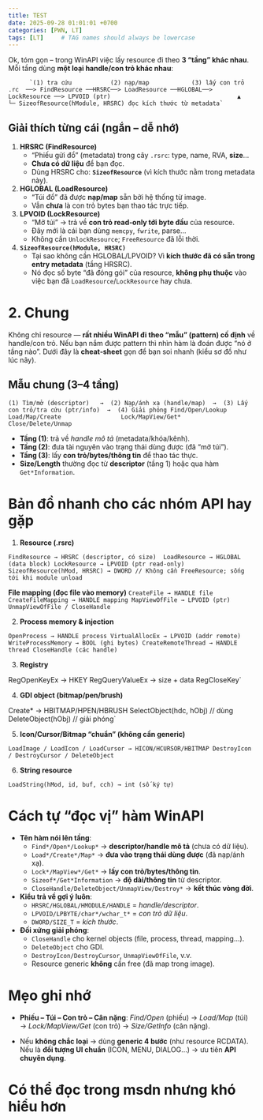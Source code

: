 ```yaml
---
title: TEST
date: 2025-09-28 01:01:01 +0700
categories: [PWN, LT]
tags: [LT]     # TAG names should always be lowercase
---
```



Ok, tóm gọn – trong WinAPI việc lấy resource đi theo **3 “tầng” khác nhau**. Mỗi tầng dùng **một loại handle/con trỏ khác nhau**:


          `(1) tra cứu           (2) nạp/map            (3) lấy con trỏ .rc  ──> FindResource ──HRSRC──> LoadResource ──HGLOBAL──> LockResource ──> LPVOID (ptr)                                    ▲                                    └─ SizeofResource(hModule, HRSRC) đọc kích thước từ metadata`

## Giải thích từng cái (ngắn – dễ nhớ)
1. **HRSRC (FindResource)**
    - “Phiếu gửi đồ” (metadata) trong cây `.rsrc`: type, name, RVA, **size**…
    - **Chưa có dữ liệu** để bạn đọc.
    - Dùng HRSRC cho: **`SizeofResource`** (vì kích thước nằm trong metadata này).
2. **HGLOBAL (LoadResource)**
    - “Túi đồ” đã được **nạp/map** sẵn bởi hệ thống từ image.
    - Vẫn **chưa** là con trỏ bytes bạn thao tác trực tiếp.
3. **LPVOID (LockResource)**
    - “Mở túi” → trả về **con trỏ read‑only tới byte đầu** của resource.
    - Đây mới là cái bạn dùng `memcpy`, `fwrite`, parse…
    - Không cần `UnlockResource`; `FreeResource` đã lỗi thời.
4. **`SizeofResource(hModule, HRSRC)`**
    - Tại sao không cần HGLOBAL/LPVOID? Vì **kích thước đã có sẵn trong entry metadata** (tầng HRSRC).
    - Nó đọc số byte “đã đóng gói” của resource, **không phụ thuộc** vào việc bạn đã `LoadResource`/`LockResource` hay chưa.

# 2. Chung
Không chỉ resource — **rất nhiều WinAPI đi theo “mẫu” (pattern) cố định** về handle/con trỏ. Nếu bạn nắm được pattern thì nhìn hàm là đoán được “nó ở tầng nào”. Dưới đây là **cheat‑sheet** gọn để bạn soi nhanh (kiểu sơ đồ như lúc nãy).

## Mẫu chung (3–4 tầng)


`(1) Tìm/mở (descriptor)   →  (2) Nạp/ánh xạ (handle/map)  →  (3) Lấy con trỏ/tra cứu (ptr/info)  →  (4) Giải phóng Find/Open/Lookup             Load/Map/Create                 Lock/MapView/Get*                        Close/Delete/Unmap`

- **Tầng (1)**: trả về _handle mô tả_ (metadata/khóa/kênh).
- **Tầng (2)**: đưa tài nguyên vào trạng thái dùng được (đã “mở túi”).
- **Tầng (3)**: lấy **con trỏ/bytes/thông tin** để thao tác thực.
- **Size/Length** thường đọc từ **descriptor** (tầng 1) hoặc qua hàm `Get*Information`.


# Bản đồ nhanh cho các nhóm API hay gặp

1. **Resource (.rsrc)**

`FindResource → HRSRC (descriptor, có size)  LoadResource → HGLOBAL (data block) LockResource → LPVOID (ptr read‑only) SizeofResource(hMod, HRSRC) → DWORD // Không cần FreeResource; sống tới khi module unload`

**File mapping (đọc file vào memory)**
`CreateFile → HANDLE file CreateFileMapping → HANDLE mapping MapViewOfFile → LPVOID (ptr) UnmapViewOfFile / CloseHandle`

2. **Process memory & injection**

`OpenProcess → HANDLE process VirtualAllocEx → LPVOID (addr remote) WriteProcessMemory → BOOL (ghi bytes) CreateRemoteThread → HANDLE thread CloseHandle (các handle)`

3. **Registry**

RegOpenKeyEx → HKEY
RegQueryValueEx → size + data
RegCloseKey`

4. **GDI object (bitmap/pen/brush)**

Create* → HBITMAP/HPEN/HBRUSH
SelectObject(hdc, hObj)  // dùng
DeleteObject(hObj)       // giải phóng`

5. **Icon/Cursor/Bitmap “chuẩn” (không cần generic)**

`LoadImage / LoadIcon / LoadCursor → HICON/HCURSOR/HBITMAP
DestroyIcon / DestroyCursor / DeleteObject`

6. **String resource**

`LoadString(hMod, id, buf, cch) → int (số ký tự)`

# Cách tự “đọc vị” hàm WinAPI

- **Tên hàm nói lên tầng**:
    - `Find*/Open*/Lookup*` → **descriptor/handle mô tả** (chưa có dữ liệu).
    - `Load*/Create*/Map*` → **đưa vào trạng thái dùng được** (đã nạp/ánh xạ).
    - `Lock*/MapView*/Get*` → **lấy con trỏ/bytes/thông tin**.
    - `Sizeof*/Get*Information` → **độ dài/thông tin** từ descriptor.
    - `CloseHandle/DeleteObject/UnmapView/Destroy*` → **kết thúc vòng đời**.
- **Kiểu trả về gợi ý luôn**:
    - `HRSRC/HGLOBAL/HMODULE/HANDLE` = _handle/descriptor_.
    - `LPVOID/LPBYTE/char*/wchar_t*` = _con trỏ dữ liệu_.
    - `DWORD/SIZE_T` = _kích thước_.
- **Đối xứng giải phóng**:
    - `CloseHandle` cho kernel objects (file, process, thread, mapping…).
    - `DeleteObject` cho GDI.
    - `DestroyIcon/DestroyCursor`, `UnmapViewOfFile`, v.v.
    - Resource generic **không** cần free (đã map trong image).

# Mẹo ghi nhớ

- **Phiếu – Túi – Con trỏ – Cân nặng**:
    _Find/Open_ (phiếu) → _Load/Map_ (túi) → _Lock/MapView/Get_ (con trỏ) → _Size/GetInfo_ (cân nặng).

- Nếu **không chắc loại** → dùng **generic 4 bước** (như resource RCDATA).
    Nếu là **đối tượng UI chuẩn** (ICON, MENU, DIALOG…) → ưu tiên **API chuyên dụng**.

# Có thể đọc trong msdn nhưng khó hiểu hơn
